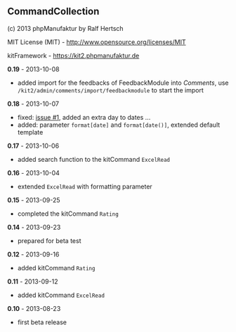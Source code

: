 ## CommandCollection ##

(c) 2013 phpManufaktur by Ralf Hertsch

MIT License (MIT) - <http://www.opensource.org/licenses/MIT>

kitFramework - <https://kit2.phpmanufaktur.de>

**0.19** - 2013-10-08

* added import for the feedbacks of FeedbackModule into *Comments*, use `/kit2/admin/comments/import/feedbackmodule` to start the import

**0.18** - 2013-10-07

* fixed: [issue #1](https://github.com/phpManufaktur/kfCommandCollection/issues/1), added an extra day to dates ...
* added: parameter `format[date]` and `format[date()]`, extended default template

**0.17** - 2013-10-06

* added search function to the kitCommand `ExcelRead`

**0.16** - 2013-10-04

* extended `ExcelRead` with formatting parameter

**0.15** - 2013-09-25

* completed the kitCommand `Rating`

**0.14** - 2013-09-23

* prepared for beta test

**0.12** - 2013-09-16

* added kitCommand `Rating`

**0.11** - 2013-09-12

* added kitCommand `ExcelRead`

**0.10** - 2013-08-23

* first beta release
